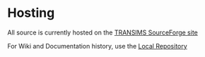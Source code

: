 # Hosting #

All source is currently hosted on the [TRANSIMS SourceForge site](https://sourceforge.net/projects/transims/)

For Wiki and Documentation history, use the [Local Repository](http://code.google.com/p/transims/source/browse/)